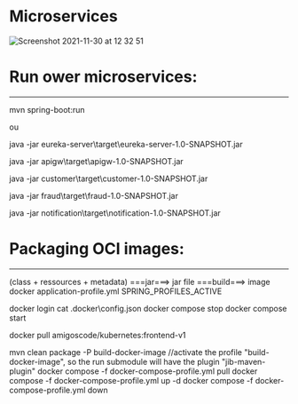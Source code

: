 # Microservices
![Screenshot 2021-11-30 at 12 32 51](https://user-images.githubusercontent.com/40702606/144061535-7a42e85b-59d6-4f7f-9c35-18a48b49e6de.png)

# Run ower microservices:
------------------------
mvn spring-boot:run

ou

java -jar eureka-server\target\eureka-server-1.0-SNAPSHOT.jar

java -jar apigw\target\apigw-1.0-SNAPSHOT.jar

java -jar customer\target\customer-1.0-SNAPSHOT.jar

java -jar fraud\target\fraud-1.0-SNAPSHOT.jar

java -jar notification\target\notification-1.0-SNAPSHOT.jar

# Packaging OCI images:
----------------------
(class + ressources + metadata) ===jar===> jar file ===build===> image docker
application-profile.yml
SPRING_PROFILES_ACTIVE

docker login
cat .docker\config.json
docker compose stop
docker compose start

docker pull amigoscode/kubernetes:frontend-v1

mvn clean package -P build-docker-image   //activate the profile "build-docker-image", so the run submodule will have the plugin "jib-maven-plugin" 
docker compose -f docker-compose-profile.yml pull
docker compose -f docker-compose-profile.yml up -d
docker compose -f docker-compose-profile.yml down